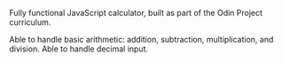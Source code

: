 Fully functional JavaScript calculator, built as part of the Odin Project curriculum. 

Able to handle basic arithmetic: addition, subtraction, multiplication, and division. Able to handle decimal input. 
